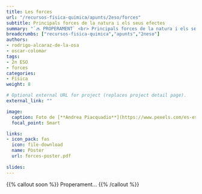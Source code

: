 ```yaml
---
title: Les forces
url: "/recursos-fisica-quimica/apunts/2eso/forces"
subtitle: Principals forces de la natura i els seus efectes
summary: "`🔜 PROPERAMENT` <br> Principals forces de la natura i els seus efectes."
breadcrumbs: ["recursos-fisica-quimica","apunts","2neso"]
authors:
- rodrigo-alcaraz-de-la-osa
- oscar-colomar
tags:
- 2n ESO
- forces
categories:
- Física
weight: 8

# Optional external URL for project (replaces project detail page).
external_link: ""

image:
  caption: Foto de [**Andrea Piacquadio**](https://www.pexels.com/es-es/@olly) en [Pexels](https://www.pexels.com/es-es/)
  focal_point: Smart

links:
- icon_pack: fas
  icon: file-download
  name: Pòster
  url: forces-poster.pdf
  
slides: 
---
```


{{% callout soon %}}
Properament...
{{% /callout %}}
